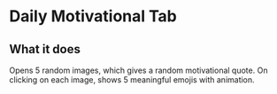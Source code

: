 # Daily Motivational Tab

## What it does

Opens 5 random  images, which gives a random motivational quote. On clicking on each image, shows 5 meaningful emojis with  animation.




